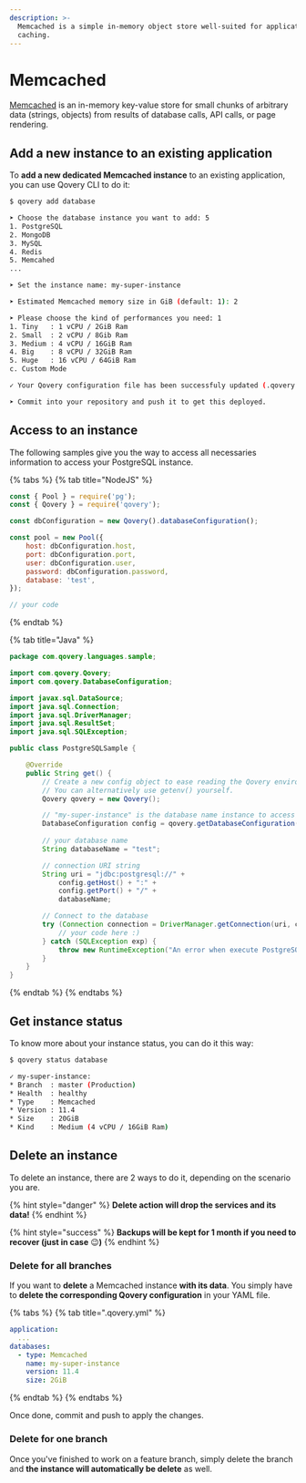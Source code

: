 ```yaml
---
description: >-
  Memcached is a simple in-memory object store well-suited for application level
  caching.
---
```


# Memcached

[Memcached](https://memcached.org/) is an in-memory key-value store for small chunks of arbitrary data \(strings, objects\) from results of database calls, API calls, or page rendering.

## Add a new instance to an existing application

To **add a new dedicated Memcached instance** to an existing application, you can use Qovery CLI to do it:

```bash
$ qovery add database

➤ Choose the database instance you want to add: 5
1. PostgreSQL
2. MongoDB
3. MySQL
4. Redis
5. Memcahed
...

➤ Set the instance name: my-super-instance

➤ Estimated Memcached memory size in GiB (default: 1): 2

➤ Please choose the kind of performances you need: 1
1. Tiny   : 1 vCPU / 2GiB Ram
2. Small  : 2 vCPU / 8Gib Ram
3. Medium : 4 vCPU / 16GiB Ram
4. Big    : 8 vCPU / 32GiB Ram
5. Huge   : 16 vCPU / 64GiB Ram
c. Custom Mode

✓ Your Qovery configuration file has been successfuly updated (.qovery.yml)!

➤ Commit into your repository and push it to get this deployed.
```

## Access to an instance

The following samples give you the way to access all necessaries information to access your PostgreSQL instance.

{% tabs %}
{% tab title="NodeJS" %}
```javascript
const { Pool } = require('pg');
const { Qovery } = require('qovery');

const dbConfiguration = new Qovery().databaseConfiguration();

const pool = new Pool({
    host: dbConfiguration.host,
    port: dbConfiguration.port,
    user: dbConfiguration.user,
    password: dbConfiguration.password,
    database: 'test', 
});

// your code
```
{% endtab %}

{% tab title="Java" %}
```java
package com.qovery.languages.sample;

import com.qovery.Qovery;
import com.qovery.DatabaseConfiguration;

import javax.sql.DataSource;
import java.sql.Connection;
import java.sql.DriverManager;
import java.sql.ResultSet;
import java.sql.SQLException;

public class PostgreSQLSample {

    @Override
    public String get() {
        // Create a new config object to ease reading the Qovery environment variables.
        // You can alternatively use getenv() yourself.
        Qovery qovery = new Qovery();

        // "my-super-instance" is the database name instance to access
        DatabaseConfiguration config = qovery.getDatabaseConfiguration("my-super-instance");
        
        // your database name
        String databaseName = "test";

        // connection URI string
        String uri = "jdbc:postgresql://" + 
            config.getHost() + ":" + 
            config.getPort() + "/" + 
            databaseName;

        // Connect to the database
        try (Connection connection = DriverManager.getConnection(uri, config.getUsername(), config.getPassword())) {
            // your code here :)
        } catch (SQLException exp) {
            throw new RuntimeException("An error when execute PostgreSQL", exp);
        }
    }
}
```
{% endtab %}
{% endtabs %}

## Get instance status

To know more about your instance status, you can do it this way:

```bash
$ qovery status database

✓ my-super-instance:
* Branch  : master (Production)
* Health  : healthy
* Type    : Memcached
* Version : 11.4
* Size    : 20GiB
* Kind    : Medium (4 vCPU / 16GiB Ram)
```

## Delete an instance

To delete an instance, there are 2 ways to do it, depending on the scenario you are.

{% hint style="danger" %}
**Delete action will drop the services and its data!**
{% endhint %}

{% hint style="success" %}
**Backups will be kept for 1 month if you need to recover \(just in case** 😉**\)**
{% endhint %}

### Delete for all branches

If you want to **delete** a Memcached instance **with its data**. You simply have to **delete the corresponding Qovery configuration** in your YAML file.

{% tabs %}
{% tab title=".qovery.yml" %}
```yaml
application:
  ...
databases:
  - type: Memcached
    name: my-super-instance
    version: 11.4
    size: 2GiB
```
{% endtab %}
{% endtabs %}

Once done, commit and push to apply the changes.

### Delete for one branch

Once you've finished to work on a feature branch, simply delete the branch and **the instance will automatically be delete** as well.

